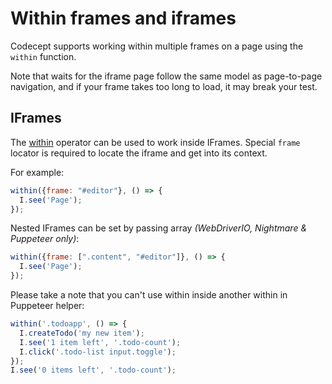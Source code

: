 # Within frames and iframes

Codecept supports working within multiple frames on a page using the `within` function.

Note that waits for the iframe page follow the same model as page-to-page navigation, and if your frame takes too long to load, it may break your test.

## IFrames

The [within](locators.md#within) operator can be used to work inside IFrames. Special `frame` locator is required to locate the iframe and get into its context.

For example:

```js
within({frame: "#editor"}, () => {
  I.see('Page');
});
```

Nested IFrames can be set by passing array *(WebDriverIO, Nightmare & Puppeteer only)*:

```js
within({frame: [".content", "#editor"]}, () => {
  I.see('Page');
});
```

Please take a note that you can't use within inside another within in Puppeteer helper:

```js
within('.todoapp', () => {
  I.createTodo('my new item');
  I.see('1 item left', '.todo-count');
  I.click('.todo-list input.toggle');
});
I.see('0 items left', '.todo-count');
```

